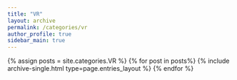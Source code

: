 ```yaml
---
title: "VR"  
layout: archive   
permalink: /categories/vr 
author_profile: true   
sidebar_main: true  
---
```


{% assign posts = site.categories.VR %}
{% for post in posts%} {% include archive-single.html type=page.entries_layout %} {% endfor %}
